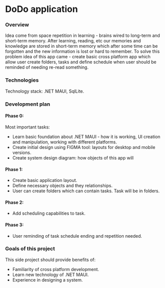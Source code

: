 # DoDo application

### Overview
Idea come from space repetition in learning - brains wired to long-term and short-term memory. After learning, reading, etc our memories and knowledge
are stored in short-term memory which after some time can be forgotten and the new information is lost or hard to remember. To solve this problem idea of this app 
came - create basic cross platform app which allow user create folders, tasks and define schedule when user should be reminded of needing re-read something.

### Technologies
Technology stack: .NET MAUI, SqlLite.

### Development plan

#### Phase 0:
Most important tasks:
- Learn basic foundation about .NET MAUI - how it is working, UI creation and manipulation, working with different platforms.
- Create initial design using FIGMA tool: layouts for desktop and mobile versions.
- Create system design diagram: how objects of this app will 

#### Phase 1:
- Create basic application layout.
- Define necessary objects and they relationships.
- User can create folders which can contain tasks. Task will be in folders.

#### Phase 2:
- Add scheduling capabilities to task.

#### Phase 3:
- User reminding of task schedule ending and repetition needed.

### Goals of this project
This side project should provide benefits of:
- Familiarity of cross platform development.
- Learn new technology of .NET MAUI.
- Experience in designing a system.


